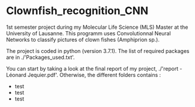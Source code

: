 # Clownfish_recognition_CNN

1st semester project during my Molecular Life Science (MLS) Master at the University of Lausanne. This programm uses Convolutionnal Neural Networks to classify pictures of clown fishes (Amphiprion sp.).

The project is coded in python (version 3.7.1). The list of required packages are in ./'Packages_used.txt'. 

You can start by taking a look at the final report of my project, ./'report - Léonard Jequier.pdf'. Otherwise, the different folders contains :

* test
* test
* test 
